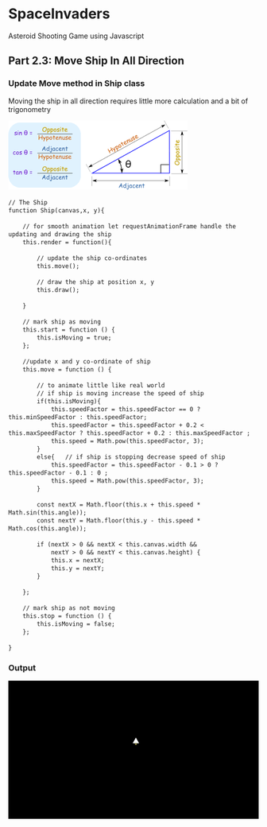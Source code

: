 # SpaceInvaders
Asteroid Shooting Game using Javascript

## Part 2.3: Move Ship In All Direction

### Update Move method in Ship class

Moving the ship in all direction requires little more calculation and a bit of trigonometry

![trigonometry.png](https://github.com/Shubham-Vishwakarma/SpaceInvaders/blob/main/part2.3-moveshipinalldirection/trigonometry.png)


```
// The Ship
function Ship(canvas,x, y){

    // for smooth animation let requestAnimationFrame handle the updating and drawing the ship
    this.render = function(){

        // update the ship co-ordinates
        this.move();

        // draw the ship at position x, y
        this.draw();
        
    }
    
    // mark ship as moving
    this.start = function () {
        this.isMoving = true;
    };

    //update x and y co-ordinate of ship
    this.move = function () {

        // to animate little like real world
        // if ship is moving increase the speed of ship
        if(this.isMoving){
            this.speedFactor = this.speedFactor == 0 ? this.minSpeedFactor : this.speedFactor;
            this.speedFactor = this.speedFactor + 0.2 < this.maxSpeedFactor ? this.speedFactor + 0.2 : this.maxSpeedFactor ;
            this.speed = Math.pow(this.speedFactor, 3);
        }
        else{   // if ship is stopping decrease speed of ship
            this.speedFactor = this.speedFactor - 0.1 > 0 ? this.speedFactor - 0.1 : 0 ;
            this.speed = Math.pow(this.speedFactor, 3);
        }

        const nextX = Math.floor(this.x + this.speed * Math.sin(this.angle));
        const nextY = Math.floor(this.y - this.speed * Math.cos(this.angle));

        if (nextX > 0 && nextX < this.canvas.width &&
            nextY > 0 && nextY < this.canvas.height) {
            this.x = nextX;
            this.y = nextY;
        }

    };

    // mark ship as not moving
    this.stop = function () {
        this.isMoving = false;
    };

}
```

### Output
![moveship.gif](https://github.com/Shubham-Vishwakarma/SpaceInvaders/blob/main/part2.3-moveshipinalldirection/moveship.gif)
